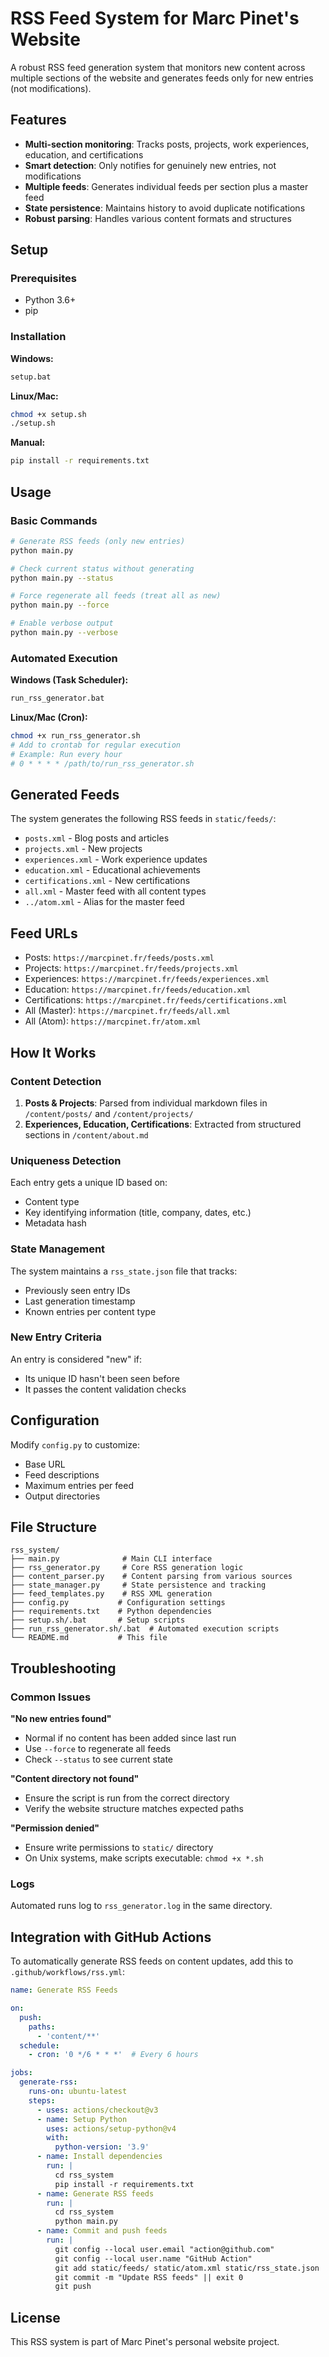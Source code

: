 # RSS Feed System for Marc Pinet's Website

A robust RSS feed generation system that monitors new content across multiple sections of the website and generates feeds only for new entries (not modifications).

## Features

- **Multi-section monitoring**: Tracks posts, projects, work experiences, education, and certifications
- **Smart detection**: Only notifies for genuinely new entries, not modifications
- **Multiple feeds**: Generates individual feeds per section plus a master feed
- **State persistence**: Maintains history to avoid duplicate notifications
- **Robust parsing**: Handles various content formats and structures

## Setup

### Prerequisites
- Python 3.6+
- pip

### Installation

**Windows:**
```cmd
setup.bat
```

**Linux/Mac:**
```bash
chmod +x setup.sh
./setup.sh
```

**Manual:**
```bash
pip install -r requirements.txt
```

## Usage

### Basic Commands

```bash
# Generate RSS feeds (only new entries)
python main.py

# Check current status without generating
python main.py --status

# Force regenerate all feeds (treat all as new)
python main.py --force

# Enable verbose output
python main.py --verbose
```

### Automated Execution

**Windows (Task Scheduler):**
```cmd
run_rss_generator.bat
```

**Linux/Mac (Cron):**
```bash
chmod +x run_rss_generator.sh
# Add to crontab for regular execution
# Example: Run every hour
# 0 * * * * /path/to/run_rss_generator.sh
```

## Generated Feeds

The system generates the following RSS feeds in `static/feeds/`:

- `posts.xml` - Blog posts and articles
- `projects.xml` - New projects
- `experiences.xml` - Work experience updates
- `education.xml` - Educational achievements
- `certifications.xml` - New certifications
- `all.xml` - Master feed with all content types
- `../atom.xml` - Alias for the master feed

## Feed URLs

- Posts: `https://marcpinet.fr/feeds/posts.xml`
- Projects: `https://marcpinet.fr/feeds/projects.xml`
- Experiences: `https://marcpinet.fr/feeds/experiences.xml`
- Education: `https://marcpinet.fr/feeds/education.xml`
- Certifications: `https://marcpinet.fr/feeds/certifications.xml`
- All (Master): `https://marcpinet.fr/feeds/all.xml`
- All (Atom): `https://marcpinet.fr/atom.xml`

## How It Works

### Content Detection

1. **Posts & Projects**: Parsed from individual markdown files in `/content/posts/` and `/content/projects/`
2. **Experiences, Education, Certifications**: Extracted from structured sections in `/content/about.md`

### Uniqueness Detection

Each entry gets a unique ID based on:
- Content type
- Key identifying information (title, company, dates, etc.)
- Metadata hash

### State Management

The system maintains a `rss_state.json` file that tracks:
- Previously seen entry IDs
- Last generation timestamp
- Known entries per content type

### New Entry Criteria

An entry is considered "new" if:
- Its unique ID hasn't been seen before
- It passes the content validation checks

## Configuration

Modify `config.py` to customize:
- Base URL
- Feed descriptions
- Maximum entries per feed
- Output directories

## File Structure

```
rss_system/
├── main.py              # Main CLI interface
├── rss_generator.py     # Core RSS generation logic
├── content_parser.py    # Content parsing from various sources
├── state_manager.py     # State persistence and tracking
├── feed_templates.py    # RSS XML generation
├── config.py           # Configuration settings
├── requirements.txt    # Python dependencies
├── setup.sh/.bat       # Setup scripts
├── run_rss_generator.sh/.bat  # Automated execution scripts
└── README.md           # This file
```

## Troubleshooting

### Common Issues

**"No new entries found"**
- Normal if no content has been added since last run
- Use `--force` to regenerate all feeds
- Check `--status` to see current state

**"Content directory not found"**
- Ensure the script is run from the correct directory
- Verify the website structure matches expected paths

**"Permission denied"**
- Ensure write permissions to `static/` directory
- On Unix systems, make scripts executable: `chmod +x *.sh`

### Logs

Automated runs log to `rss_generator.log` in the same directory.

## Integration with GitHub Actions

To automatically generate RSS feeds on content updates, add this to `.github/workflows/rss.yml`:

```yaml
name: Generate RSS Feeds

on:
  push:
    paths:
      - 'content/**'
  schedule:
    - cron: '0 */6 * * *'  # Every 6 hours

jobs:
  generate-rss:
    runs-on: ubuntu-latest
    steps:
      - uses: actions/checkout@v3
      - name: Setup Python
        uses: actions/setup-python@v4
        with:
          python-version: '3.9'
      - name: Install dependencies
        run: |
          cd rss_system
          pip install -r requirements.txt
      - name: Generate RSS feeds
        run: |
          cd rss_system
          python main.py
      - name: Commit and push feeds
        run: |
          git config --local user.email "action@github.com"
          git config --local user.name "GitHub Action"
          git add static/feeds/ static/atom.xml static/rss_state.json
          git commit -m "Update RSS feeds" || exit 0
          git push
```

## License

This RSS system is part of Marc Pinet's personal website project.
